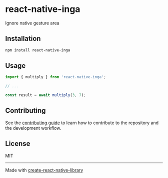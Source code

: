 # react-native-inga

Ignore native gesture area

## Installation

```sh
npm install react-native-inga
```

## Usage

```js
import { multiply } from 'react-native-inga';

// ...

const result = await multiply(3, 7);
```

## Contributing

See the [contributing guide](CONTRIBUTING.md) to learn how to contribute to the repository and the development workflow.

## License

MIT

---

Made with [create-react-native-library](https://github.com/callstack/react-native-builder-bob)
